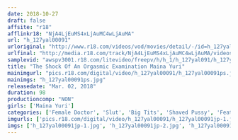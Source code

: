```yaml
---
date: 2018-10-27
draft: false
affsite: "r18"
afflinkr18: "NjA4LjEuMS4xLjAuMC4wLjAuMA"
url: "h_127yal00091"
urloriginal: "http://www.r18.com/videos/vod/movies/detail/-/id=h_127yal00091"
urlfinal: "http://media.r18.com/track/NjA4LjEuMS4xLjAuMC4wLjAuMA/videos/vod/movies/detail/-/id=h_127yal00091"
samplevid: "awspv3001.r18.com/litevideo/freepv/h/h_1/h_127yal091/h_127yal091_dmb_w.mp4"
title: "The Shock Of An Orgasmic Examination Maina Yuri"
mainimgurl: "pics.r18.com/digital/video/h_127yal00091/h_127yal00091ps.jpg"
mainimgs: "h_127yal00091ps.jpg"
releasedate: "Mar. 02, 2018"
duration: 98
productioncomp: "NON"
girls: ['Maina Yuri']
categories: ['Female Doctor', 'Slut', 'Big Tits', 'Shaved Pussy', 'Featured Actress', 'Creampie', 'Hi-Def']
imgurls: ['pics.r18.com/digital/video/h_127yal00091/h_127yal00091jp-1.jpg', 'pics.r18.com/digital/video/h_127yal00091/h_127yal00091jp-2.jpg', 'pics.r18.com/digital/video/h_127yal00091/h_127yal00091jp-3.jpg', 'pics.r18.com/digital/video/h_127yal00091/h_127yal00091jp-4.jpg', 'pics.r18.com/digital/video/h_127yal00091/h_127yal00091jp-5.jpg', 'pics.r18.com/digital/video/h_127yal00091/h_127yal00091jp-6.jpg', 'pics.r18.com/digital/video/h_127yal00091/h_127yal00091jp-7.jpg', 'pics.r18.com/digital/video/h_127yal00091/h_127yal00091jp-8.jpg', 'pics.r18.com/digital/video/h_127yal00091/h_127yal00091jp-9.jpg', 'pics.r18.com/digital/video/h_127yal00091/h_127yal00091jp-10.jpg', 'pics.r18.com/digital/video/h_127yal00091/h_127yal00091jp-11.jpg', 'pics.r18.com/digital/video/h_127yal00091/h_127yal00091jp-12.jpg', 'pics.r18.com/digital/video/h_127yal00091/h_127yal00091jp-13.jpg', 'pics.r18.com/digital/video/h_127yal00091/h_127yal00091jp-14.jpg', 'pics.r18.com/digital/video/h_127yal00091/h_127yal00091jp-15.jpg', 'pics.r18.com/digital/video/h_127yal00091/h_127yal00091jp-16.jpg', 'pics.r18.com/digital/video/h_127yal00091/h_127yal00091jp-17.jpg', 'pics.r18.com/digital/video/h_127yal00091/h_127yal00091jp-18.jpg', 'pics.r18.com/digital/video/h_127yal00091/h_127yal00091jp-19.jpg', 'pics.r18.com/digital/video/h_127yal00091/h_127yal00091jp-20.jpg']
imgs: ['h_127yal00091jp-1.jpg', 'h_127yal00091jp-2.jpg', 'h_127yal00091jp-3.jpg', 'h_127yal00091jp-4.jpg', 'h_127yal00091jp-5.jpg', 'h_127yal00091jp-6.jpg', 'h_127yal00091jp-7.jpg', 'h_127yal00091jp-8.jpg', 'h_127yal00091jp-9.jpg', 'h_127yal00091jp-10.jpg', 'h_127yal00091jp-11.jpg', 'h_127yal00091jp-12.jpg', 'h_127yal00091jp-13.jpg', 'h_127yal00091jp-14.jpg', 'h_127yal00091jp-15.jpg', 'h_127yal00091jp-16.jpg', 'h_127yal00091jp-17.jpg', 'h_127yal00091jp-18.jpg', 'h_127yal00091jp-19.jpg', 'h_127yal00091jp-20.jpg']
---
```

